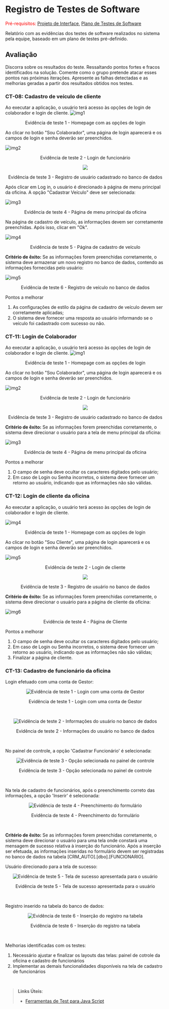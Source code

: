 # Registro de Testes de Software

<span style="color:red">Pré-requisitos: <a href="3-Projeto de Interface.md"> Projeto de Interface</a></span>, <a href="8-Plano de Testes de Software.md"> Plano de Testes de Software</a>

Relatório com as evidências dos testes de software realizados no sistema pela equipe, baseado em um plano de testes pré-definido.

## Avaliação

Discorra sobre os resultados do teste. Ressaltando pontos fortes e fracos identificados na solução. Comente como o grupo pretende atacar esses pontos nas próximas iterações. Apresente as falhas detectadas e as melhorias geradas a partir dos resultados obtidos nos testes.

### CT-08: Cadastro de veículo de cliente

Ao executar a aplicação, o usuário terá acesso às opções de login de colaborador e login de cliente. 
![img1](https://github.com/ICEI-PUC-Minas-PMV-ADS/pmv-ads-2022-1-e2-proj-int-t3-crm-auto/blob/main/docs/img/registro%20de%20testes/CT%2008/img1.png)
<p align="center">Evidência de teste 1 - Homepage com as opções de login</p>

Ao clicar no botão "Sou Colaborador", uma página de login aparecerá e os campos de login e senha deverão ser preenchidos.

![img2](https://github.com/ICEI-PUC-Minas-PMV-ADS/pmv-ads-2022-1-e2-proj-int-t3-crm-auto/blob/main/docs/img/registro%20de%20testes/CT%2008/img2.png)
<p align="center">Evidência de teste 2 - Login de funcionário</p>
<p align="center">
<img src="https://github.com/ICEI-PUC-Minas-PMV-ADS/pmv-ads-2022-1-e2-proj-int-t3-crm-auto/blob/main/docs/img/registro%20de%20testes/CT%2008/ev1.png">
</p>
<p align="center"> Evidência de teste 3 - Registro de usuário cadastrado no banco de dados</p>

Após clicar em Log in, o usuário é direcionado à página de menu principal da oficina. A opção "Cadastrar Veículo" deve ser selecionada:

![img3](https://github.com/ICEI-PUC-Minas-PMV-ADS/pmv-ads-2022-1-e2-proj-int-t3-crm-auto/blob/main/docs/img/registro%20de%20testes/CT%2008/img3.png)
<p align="center"> Evidência de teste 4 - Página de menu principal da oficina</p>

Na página de cadastro de veículo, as informações devem ser corretamente preenchidas. Após isso, clicar em "Ok".

![img4](https://github.com/ICEI-PUC-Minas-PMV-ADS/pmv-ads-2022-1-e2-proj-int-t3-crm-auto/blob/main/docs/img/registro%20de%20testes/CT%2008/cadastroVeiculo.png)
<p align="center"> Evidência de teste 5 - Página de cadastro de veículo</p>

**Critério de êxito:** Se as informações forem preenchidas corretamente, o sistema deve armazenar um novo registro no banco de dados, contendo as informações fornecidas pelo usuário:

![img5](https://github.com/ICEI-PUC-Minas-PMV-ADS/pmv-ads-2022-1-e2-proj-int-t3-crm-auto/blob/main/docs/img/registro%20de%20testes/CT%2008/img%20bd.png)
<p align="center"> Evidência de teste 6 - Registro de veículo no banco de dados</p>

Pontos a melhorar

1) As configurações de estilo da página de cadastro de veículo devem ser corretamente aplicadas;
2) O sistema deve fornecer uma resposta ao usuário informando se o veículo foi cadastrado com sucesso ou não.

### CT-11: Login de Colaborador

Ao executar a aplicação, o usuário terá acesso às opções de login de colaborador e login de cliente. 
![img1](https://github.com/ICEI-PUC-Minas-PMV-ADS/pmv-ads-2022-1-e2-proj-int-t3-crm-auto/blob/main/docs/img/registro%20de%20testes/CT%2011/img1.png)
<p align="center">Evidência de teste 1 - Homepage com as opções de login</p>

Ao clicar no botão "Sou Colaborador", uma página de login aparecerá e os campos de login e senha deverão ser preenchidos.

![img2](https://github.com/ICEI-PUC-Minas-PMV-ADS/pmv-ads-2022-1-e2-proj-int-t3-crm-auto/blob/main/docs/img/registro%20de%20testes/CT%2011/img2.png)
<p align="center">Evidência de teste 2 - Login de funcionário</p>
<p align="center">
<img src="https://github.com/ICEI-PUC-Minas-PMV-ADS/pmv-ads-2022-1-e2-proj-int-t3-crm-auto/blob/main/docs/img/registro%20de%20testes/CT%2011/ev1.png">
</p>
<p align="center"> Evidência de teste 3 - Registro de usuário cadastrado no banco de dados</p>

**Critério de êxito:** Se as informações forem preenchidas corretamente, o sistema deve direcionar o usuário para a tela de menu principal da oficina:

![img3](https://github.com/ICEI-PUC-Minas-PMV-ADS/pmv-ads-2022-1-e2-proj-int-t3-crm-auto/blob/main/docs/img/registro%20de%20testes/CT%2011/img3.png)
<p align="center"> Evidência de teste 4 - Página de menu principal da oficina</p>

Pontos a melhorar

1) O campo de senha deve ocultar os caracteres digitados pelo usuário;
2) Em caso de Login ou Senha incorretos, o sistema deve fornecer um retorno ao usuário, indicando que as informações não são válidas.

### CT-12: Login de cliente da oficina

Ao executar a aplicação, o usuário terá acesso às opções de login de colaborador e login de cliente. 

![img4](https://github.com/ICEI-PUC-Minas-PMV-ADS/pmv-ads-2022-1-e2-proj-int-t3-crm-auto/blob/main/docs/img/registro%20de%20testes/CT%2012/img1.png)
<p align="center">Evidência de teste 1 - Homepage com as opções de login</p>

Ao clicar no botão "Sou Cliente", uma página de login aparecerá e os campos de login e senha deverão ser preenchidos.

![img5](https://github.com/ICEI-PUC-Minas-PMV-ADS/pmv-ads-2022-1-e2-proj-int-t3-crm-auto/blob/main/docs/img/registro%20de%20testes/CT%2012/img2.png)
<p align="center">Evidência de teste 2 - Login de cliente</p>

<p align="center">
  <img src="https://github.com/ICEI-PUC-Minas-PMV-ADS/pmv-ads-2022-1-e2-proj-int-t3-crm-auto/blob/main/docs/img/registro%20de%20testes/CT%2012/ev1.png">
  </p>
<p align="center">Evidência de teste 3 - Registro de usuário no banco de dados</p>

**Critério de êxito:** Se as informações forem preenchidas corretamente, o sistema deve direcionar o usuário para a página de cliente da oficina:

![img6](https://github.com/ICEI-PUC-Minas-PMV-ADS/pmv-ads-2022-1-e2-proj-int-t3-crm-auto/blob/main/docs/img/registro%20de%20testes/CT%2012/img3.png)
<p align="center">Evidência de teste 4 - Página de Cliente</p>

Pontos a melhorar

1) O campo de senha deve ocultar os caracteres digitados pelo usuário;
2) Em caso de Login ou Senha incorretos, o sistema deve fornecer um retorno ao usuário, indicando que as informações não são válidas;
3) Finalizar a página de cliente.

### CT-13: Cadastro de funcionário da oficina

Login efetuado com uma conta de Gestor:

<p align="center">
  <img src="https://raw.githubusercontent.com/ICEI-PUC-Minas-PMV-ADS/pmv-ads-2022-1-e2-proj-int-t3-crm-auto/main/docs/img/Evidencia1_CadastroFuncionario.png?raw=true" alt="Evidência de teste 1 - Login com uma conta de Gestor">
</p>
<p align="center">Evidência de teste 1 - Login com uma conta de Gestor</p>
<br/>

<p align="center">
  <img src="https://raw.githubusercontent.com/ICEI-PUC-Minas-PMV-ADS/pmv-ads-2022-1-e2-proj-int-t3-crm-auto/main/docs/img/Evidencia2_CadastroFuncionario.png?raw=true" alt="Evidência de teste 2 - Informações do usuário no banco de dados">
</p>
<p align="center">Evidência de teste 2 - Informações do usuário no banco de dados</p>
<br/>

No painel de controle, a opção 'Cadastrar Funcionário' é selecionada:

<p align="center">
  <img src="https://github.com/ICEI-PUC-Minas-PMV-ADS/pmv-ads-2022-1-e2-proj-int-t3-crm-auto/blob/main/docs/img/Evidencia3_CadastroFuncionario.png" alt="Evidência de teste 3 - Opção selecionada no painel de controle">
</p>
<p align="center">Evidência de teste 3 - Opção selecionada no painel de controle</p>
<br/>

Na tela de cadastro de funcionários, após o preenchimento correto das informações, a opção 'Inserir' é selecionada:

<p align="center">
  <img src="https://raw.githubusercontent.com/ICEI-PUC-Minas-PMV-ADS/pmv-ads-2022-1-e2-proj-int-t3-crm-auto/main/docs/img/Evidencia4_CadastroFuncionario.png?raw=true" alt="Evidência de teste 4 - Preenchimento do formulário">
</p>
<p align="center">Evidência de teste 4 - Preenchimento do formulário</p>
<br/>

**Critério de êxito:** Se as informações forem preenchidas corretamente, o sistema deve direcionar o usuário para uma tela onde constará uma mensagem de sucesso relativa à inserção do funcionário. Após a inserção ser efetuada, as informações inseridas no formulário devem ser registradas no banco de dados na tabela [CRM_AUTO].[dbo].[FUNCIONARIO].

Usuário direcionado para a tela de sucesso:

<p align="center">
  <img src="https://raw.githubusercontent.com/ICEI-PUC-Minas-PMV-ADS/pmv-ads-2022-1-e2-proj-int-t3-crm-auto/main/docs/img/Evidencia5_CadastroFuncionario.png?raw=true" alt="Evidência de teste 5 - Tela de sucesso apresentada para o usuário">
</p>
<p align="center">Evidência de teste 5 - Tela de sucesso apresentada para o usuário</p>
<br/>

Registro inserido na tabela do banco de dados:

<p align="center">
  <img src="https://raw.githubusercontent.com/ICEI-PUC-Minas-PMV-ADS/pmv-ads-2022-1-e2-proj-int-t3-crm-auto/main/docs/img/Evidencia6_CadastroFuncionario.png?raw=true" alt="Evidência de teste 6 - Inserção do registro na tabela">
</p>
<p align="center">Evidência de teste 6 - Inserção do registro na tabela</p>
<br/>

Melhorias identificadas com os testes:

1) Necessário ajustar e finalizar os layouts das telas: painel de cotrole da oficina e cadastro de funcionários
2) Implementar as demais funcionalidades disponíveis na tela de cadastro de funcionários
<br/>



> **Links Úteis**:
> - [Ferramentas de Test para Java Script](https://geekflare.com/javascript-unit-testing/)
